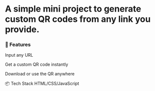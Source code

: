 # A simple mini project to generate custom QR codes from any link you provide.

### 🚀 Features
Input any URL

Get a custom QR code instantly

Download or use the QR anywhere

📦 Tech Stack
HTML/CSS/JavaScript
